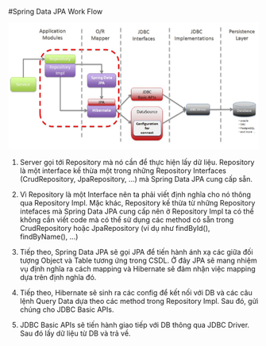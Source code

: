 #Spring Data JPA Work Flow

![Getting Started](./SpringBootFlowDiagram.png)

1) Server gọi tới Repository mà nó cần để thực hiện lấy dữ liệu. Repository là một interface kế thừa một trong những Repository Interfaces (CrudRepository, JpaRepository, ...) mà Spring Data JPA cung cấp sẵn.

2) Vì Repository là một Interface nên ta phải viết định nghĩa cho nó thông qua Repository Impl. Mặc khác, Repository kế thừa từ những Repository intefaces mà Spring Data JPA cung cấp nên ở Repository Impl ta có thể không cần viết code mà có thể sử dụng các method có sẵn trong CrudRepository hoặc JpaRepository (ví dụ như findById(), findByName(), ...)

3) Tiếp theo, Spring Data JPA sẽ gọi JPA để tiến hành ánh xạ các giữa đối tượng Object và Table tương ứng trong CSDL. Ở đây JPA sẽ mang nhiệm vụ định nghĩa ra cách mapping và Hibernate sẽ đảm nhận việc mapping dựa trên định nghĩa đó.

4) Tiếp theo, Hibernate sẽ sinh ra các config để kết nối với DB và các câu lệnh Query Data dựa theo các method trong Repository Impl. Sau đó, gửi chúng cho JDBC Basic APIs.

5) JDBC Basic APIs sẽ tiến hành giao tiếp với DB thông qua JDBC Driver. Sau đó lấy dữ liệu từ DB và trả về.